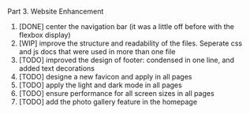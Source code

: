 Part 3. Website Enhancement
1. [DONE] center the navigation bar (it was a little off before with the flexbox display)
2. [WIP] improve the structure and readability of the files. Seperate css and js docs that were used in more than one file
2. [TODO] improved the design of footer: condensed in one line, and added text decorations
3. [TODO] designe a new favicon and apply in all pages
4. [TODO] apply the light and dark mode in all pages
5. [TODO] ensure performance for all screen sizes in all pages
6. [TODO] add the photo gallery feature in the homepage